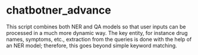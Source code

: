# chatbotner_advance
This script combines both NER and QA models so that user inputs can be processed in a much more dynamic way. The key entity, for instance drug names, symptoms, etc., extraction from the queries is done with the help of an NER model; therefore, this goes beyond simple keyword matching. 
